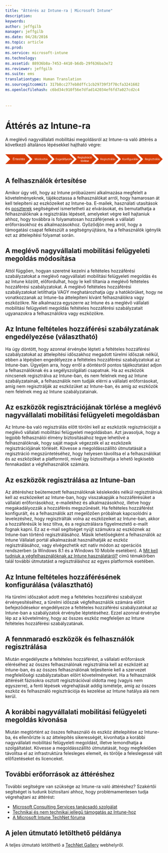 ```yaml
---
title: "Áttérés az Intune-ra | Microsoft Intune"
description: 
keywords: 
author: jeffgilb
manager: jeffgilb
ms.date: 04/28/2016
ms.topic: article
ms.prod: 
ms.service: microsoft-intune
ms.technology: 
ms.assetid: 88936b8a-7453-4410-b6db-29f636ba3e72
ms.reviewer: jeffgilb
ms.suite: ems
translationtype: Human Translation
ms.sourcegitcommit: 317b8cc277eb8dffc1cb29739f3f78cfa3241602
ms.openlocfilehash: c6bd34c910f56e7dfad142034ef6fd7a027cd2c4


---
```


# Áttérés az Intune-ra


A meglévő nagyvállalati mobilitási megoldásról az Intune-ra való áttérés a következő általános lépésekkel hajtható végre:

![Az Intune-ra való áttérés lépései](./media/migrate-intune-steps.png)

## A felhasználók értesítése

Amikor úgy véli, hogy az Intune próbaüzemi alkalmazása megfelelt a követelményeknek, tájékoztassa a felhasználókat arról, hogy hamarosan át kell telepíteni az eszközeiket az Intune-ba. E-mailek, használati utasítások és [poszterek](https://gallery.technet.microsoft.com/Intune-End-User-Enrollment-3a0c9b0c?WT.mc_id=Blog_Intune_General_PCIT) segítségével ismertetheti az elvárásokat, és bemutathatja a felhasználóknak a regisztrálás lépéseit, amelyeket végre kell hajtaniuk ahhoz, hogy továbbra is folyamatosan hozzáférjenek a vállalati erőforrásokhoz és alkalmazásokhoz. Győződjön meg arról, hogy a támogatási csapat felkészült a segítségnyújtásra, ha a felhasználók igénylik ezt az áttelepítési folyamat során.

## A meglévő nagyvállalati mobilitási felügyeleti megoldás módosítása

Attól függően, hogyan szeretné kezelni a feltételes hozzáférési szabályzatokat a meglévő nagyvállalati mobilitási felügyeleti megoldás és az Intune között, előfordulhat, hogy le kell tiltania a meglévő feltételes hozzáférési szabályzatokat. A meglévő feltételes hozzáférési szabályzatokat letilthatja VAGY meghatározhatja úgy a hatókörüket, hogy ne vonatkozzanak az Intune-ba áttelepíteni kívánt felhasználókra vagy eszközökre.  Ne alkalmazza egyszerre az Intune és a meglévő vállalati mobilitási felügyeleti megoldás feltételes hozzáférési szabályzatait ugyanazokra a felhasználókra vagy eszközökre.

## Az Intune feltételes hozzáférési szabályzatának engedélyezése (választható)

Ha úgy döntött, hogy azonnal érvénybe lépteti a feltételes hozzáférési szabályzatokat az áttelepítési időszakhoz megadott türelmi időszak nélkül, ebben a lépésben engedélyezze a feltételes hozzáférési szabályzatokat az Intune-ban.  Ügyeljen arra, hogy erről a döntésről pontos tájékoztatást adjon a felhasználóknak és a segélyszolgálati csapatnak.  Ha az eszközök nincsenek regisztrálva az Intune-ban, és nem felelnek meg az Intune szabályzatainak, a felhasználók nem tudják elérni a vállalati erőforrásokat, amíg nem regisztrálják az eszközüket az Intune-ban, és amíg az eszközök nem felelnek meg az Intune szabályzatainak.

## Az eszközök regisztrációjának törlése a meglévő nagyvállalati mobilitási felügyeleti megoldásban

Az Intune-ba való regisztrálás előtt törölni kell az eszközök regisztrációját a meglévő vállalati mobilitási felügyeleti megoldásban. Azt javasoljuk, hogy a legjobb felhasználói élmény biztosításához tegye lehetővé a felhasználóknak, hogy saját maguk végezzék el az eszközeik regisztrációjának törlését.  Kövesse a megoldásszállító útmutatását a regisztráció megszüntetéséhez, hogy helyesen távolítsa el a felhasználókat és az eszközöket a platformról, mivel így biztosíthatja a lehető legkisebb fennakadást a végfelhasználók számára.

## Az eszközök regisztrálása az Intune-ban

Az áttéréshez beütemezett felhasználóknak késlekedés nélkül regisztrálniuk kell az eszközeiket az Intune-ban, hogy visszakapják a hozzáférésüket a vállalati erőforrásokhoz, e-mailekhez és alkalmazásokhoz, illetve hogy megakadályozzák a hozzáférés megszűnését. Ha feltételes hozzáférést konfigurált, és a felhasználók azt megelőzően próbálnak kapcsolódni a levelezéshez, hogy regisztrálták volna az eszközeiket az Intune-ban, akkor a hozzáférésük le lesz tiltva, és a regisztrálásra figyelmeztető e-mailt fognak kapni. Ez az e-mail segítséget nyújt számukra az eszköznek az Intune-ban történő regisztrálásához.  Másik lehetőségként a felhasználók az Intune Vállalati portál alkalmazását használhatják az eszköz regisztrálásához, vagy elvégezhetik ezt natív módon az operációs rendszerben (a Windows 8.1 és a Windows 10 Mobile esetében). A [Mit kell tudniuk a végfelhasználóknak az Intune használatáról?](what-to-tell-your-end-users-about-using-microsoft-intune.md) című témakörben talál további útmutatást a regisztráláshoz az egyes platformok esetében.

## Az Intune feltételes hozzáférésének konfigurálása (választható)

Ha türelmi időszakot adott meg a feltételes hozzáférési szabályzat érvényesítéséhez, a türelmi időszak végfelhasználók számára előírt befejeződésekor engedélyezze a feltételes hozzáférési szabályzatokat az Intune-ban a szabályzatok érvénybe léptetéséhez. Ezzel azonnal érvénybe lép az a követelmény, hogy az összes eszköz megfeleljen az Intune feltételes hozzáférési szabályzatának.

## A fennmaradó eszközök és felhasználók regisztrálása

Miután engedélyezte a feltételes hozzáférést, a vállalati erőforrások eléréséhez az összes felhasználónak regisztrálnia kell az eszközét az Intune-ban, és az összes felhasználónak teljesítenie kell a szervezet megfelelőségi szabályzataiban előírt követelményeket. Ha a felhasználók áttérését fázisokra osztott regisztrációval oldotta meg (vagyis nem egyszerre), a fenti lépések végrehajtását addig ismételje, amíg az összes eszköz és felhasználó regisztrációja és kezelése az Intune hatálya alá nem kerül.

## A korábbi nagyvállalati mobilitási felügyeleti megoldás kivonása

Miután megtörtént az összes felhasználó és eszköz áttelepítése az Intune-ba, és ellenőrizte is az áttelepítés sikerességét, kivonhatja a korábbi nagyvállalati mobilitási felügyeleti megoldást, illetve lemondhatja a szolgáltatást. Kövesse a megoldásszállító útmutatását, hogy megfelelően távolítsa el az infrastruktúra felesleges elemeit, és törölje a feleslegessé vált előfizetéseket és licenceket.

## További erőforrások az áttéréshez

További segítségre van szüksége az Intune-ra való áttéréshez? Szakértői segítséget is tudunk biztosítani ahhoz, hogy problémamentesen tudja végrehajtani az áttérést:

<!--- - [Microsoft Intune Onboarding](/em/solutions/fasttrack-center-benefit-for-enterprise-mobility-suite-ems)--->
- [Microsoft Consulting Services tanácsadó szolgálat](https://www.microsoft.com/en-us/microsoftservices/default.aspx)
- [Technikai és nem technikai jellegű támogatás az Intune-hoz](/intune/troubleshoot/how-to-get-support-for-microsoft-intune)
- [A Microsoft Intune TechNet fóruma](https://social.technet.microsoft.com/Forums/en-US/home?forum=microsoftintuneprod)

## A jelen útmutató letölthető példánya

A teljes útmutató letölthető a [TechNet Gallery](https://gallery.technet.microsoft.com/Migrating-to-Intune-ea439387) webhelyről.



<!--HONumber=Aug16_HO1-->



